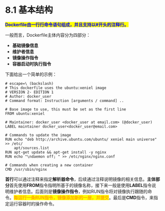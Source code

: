 # 8.1 基本结构

<mark style="color:blue;">**Dockerfile由一行行命令语句组成，并且支持以#开头的注释行。**</mark>

一般而言，Dockerfile主体内容分为四部分：

* **基础镜像信息**
* **维护者信息**
* **镜像操作指令**
* **容器启动时执行指令**

下面给出一个简单的示例：

```docker
# escape=\ (backslash)
# This dockerfile uses the ubuntu:xeniel image
# VERSION 2- EDITION 1
# Author: docker_user
# Command format: Instruction [arguments / command] ..

# Base image to use, this must be set as the first line
FROM ubuntu:xeniel

# Maintainer: docker_user <docker_user at email.com> (@docker_user)
LABEL maintainer docker_user<docker_user@email.com>

# Commands to update the image
RUN echo "deb http://archive.ubuntu.com/ubuntu/ xeniel main universe" >> /etc/
    apt/sources.list
RUN apt-get update && apt-get install -y nginx
RUN echo "\ndaemon off; " >> /etc/nginx/nginx.conf

# Commands when creating a new container
CMD /usr/sbin/nginx
```

**首行**可以通过注释来指定**解析器命令**，后续通过注释说明镜像的相关信息。**主体部分**首先使用**FROM**指令指明所基于的镜像名称，接下来一般是使用**LABEL**指令说明维护者信息。后面则是**镜像操作指令**，例如RUN指令将对镜像执行跟随的命令。<mark style="color:orange;">**每运行一条RUN指令，镜像添加新的一层，并提交**</mark>。最后是**CMD**指令，来指定运行容器时的操作命令。
